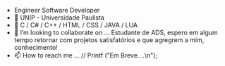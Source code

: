 - Engineer Software Developer
- 🌱 UNIP - Universidade Paulista
- 👀 C / C# / C++ / HTML / CSS / JAVA / LUA
- 💞️ I’m looking to collaborate on ... Estudante de ADS, espero em algum tempo retornar com projetos satisfatórios e que
agregrem a mim, conhecimento!
- 📫 How to reach me ... // Printf ("Em Breve....\n");

<!---
GustavoAylla/GustavoAylla is a ✨ special ✨ repository because its `README.md` (this file) appears on your GitHub profile.
You can click the Preview link to take a look at your changes.
--->
